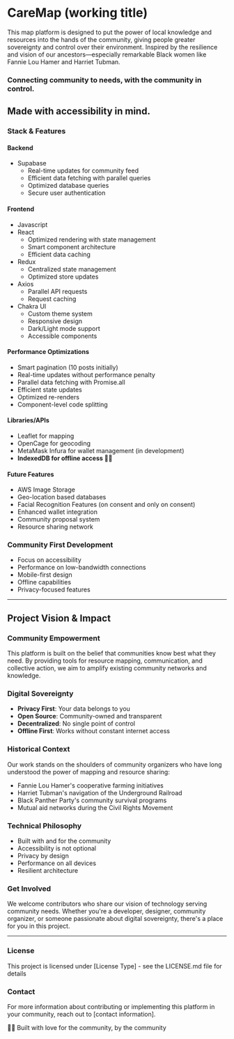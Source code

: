 # CareMap (working title)

This map platform is designed to put the power of local knowledge and resources into the hands of the community, giving people greater sovereignty and control over their environment. Inspired by the resilience and vision of our ancestors—especially remarkable Black women like Fannie Lou Hamer and Harriet Tubman.

### Connecting community to needs, with the community in control.

## Made with accessibility in mind.

### Stack & Features
#### Backend
- Supabase
  - Real-time updates for community feed
  - Efficient data fetching with parallel queries
  - Optimized database queries
  - Secure user authentication

#### Frontend
- Javascript
- React
  - Optimized rendering with state management
  - Smart component architecture
  - Efficient data caching
- Redux
  - Centralized state management
  - Optimized store updates
- Axios
  - Parallel API requests
  - Request caching
- Chakra UI
  - Custom theme system
  - Responsive design
  - Dark/Light mode support
  - Accessible components

#### Performance Optimizations
- Smart pagination (10 posts initially)
- Real-time updates without performance penalty
- Parallel data fetching with Promise.all
- Efficient state updates
- Optimized re-renders
- Component-level code splitting

#### Libraries/APIs
- Leaflet for mapping
- OpenCage for geocoding
- MetaMask Infura for wallet management (in development)
- **IndexedDB for offline access ✊🏾**

#### Future Features
- AWS Image Storage
- Geo-location based databases
- Facial Recognition Features (on consent and only on consent)
- Enhanced wallet integration
- Community proposal system
- Resource sharing network

### Community First Development
- Focus on accessibility
- Performance on low-bandwidth connections
- Mobile-first design
- Offline capabilities
- Privacy-focused features

---

## Project Vision & Impact

### Community Empowerment
This platform is built on the belief that communities know best what they need. By providing tools for resource mapping, communication, and collective action, we aim to amplify existing community networks and knowledge.

### Digital Sovereignty
- **Privacy First**: Your data belongs to you
- **Open Source**: Community-owned and transparent
- **Decentralized**: No single point of control
- **Offline First**: Works without constant internet access

### Historical Context
Our work stands on the shoulders of community organizers who have long understood the power of mapping and resource sharing:
- Fannie Lou Hamer's cooperative farming initiatives
- Harriet Tubman's navigation of the Underground Railroad
- Black Panther Party's community survival programs
- Mutual aid networks during the Civil Rights Movement

### Technical Philosophy
- Built with and for the community
- Accessibility is not optional
- Privacy by design
- Performance on all devices
- Resilient architecture

### Get Involved
We welcome contributors who share our vision of technology serving community needs. Whether you're a developer, designer, community organizer, or someone passionate about digital sovereignty, there's a place for you in this project.

---

### License
This project is licensed under [License Type] - see the LICENSE.md file for details

### Contact
For more information about contributing or implementing this platform in your community, reach out to [contact information].

✊🏾 Built with love for the community, by the community